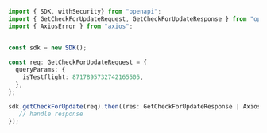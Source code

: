 <!-- Start SDK Example Usage -->
```typescript
import { SDK, withSecurity} from "openapi";
import { GetCheckForUpdateRequest, GetCheckForUpdateResponse } from "openapi/src/sdk/models/operations";
import { AxiosError } from "axios";


const sdk = new SDK();
    
const req: GetCheckForUpdateRequest = {
  queryParams: {
    isTestflight: 8717895732742165505,
  },
};

sdk.getCheckForUpdate(req).then((res: GetCheckForUpdateResponse | AxiosError) => {
   // handle response
});
```
<!-- End SDK Example Usage -->